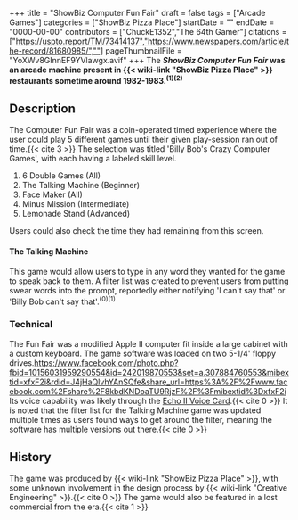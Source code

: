 +++
title = "ShowBiz Computer Fun Fair"
draft = false
tags = ["Arcade Games"]
categories = ["ShowBiz Pizza Place"]
startDate = ""
endDate = "0000-00-00"
contributors = ["ChuckE1352","The 64th Gamer"]
citations = ["https://uspto.report/TM/73414137","https://www.newspapers.com/article/the-record/81680985/",""]
pageThumbnailFile = "YoXWv8GInnEF9YVlawgx.avif"
+++
The ***ShowBiz Computer Fun Fair* was an arcade machine present in {{< wiki-link "ShowBiz Pizza Place" >}} restaurants sometime around 1982-1983.<sup>(1)(2)</sup>**

## Description

The Computer Fun Fair was a coin-operated timed experience where the user could play 5 different games until their given play-session ran out of time.{{< cite 3 >}} The selection was titled 'Billy Bob's Crazy Computer Games', with each having a labeled skill level.

1.  6 Double Games (All)
2.  The Talking Machine (Beginner)
3.  Face Maker (All)
4.  Minus Mission (Intermediate)
5.  Lemonade Stand (Advanced)

Users could also check the time they had remaining from this screen.

#### The Talking Machine

This game would allow users to type in any word they wanted for the game to speak back to them. A filter list was created to prevent users from putting swear words into the prompt, reportedly either notifying 'I can't say that' or 'Billy Bob can't say that'.<sup>(0)(1)</sup>

### Technical

The Fun Fair was a modified Apple II computer fit inside a large cabinet with a custom keyboard. The game software was loaded on two 5-1/4' floppy drives.https://www.facebook.com/photo.php?fbid=10156031959290554&id=242019870553&set=a.307884760553&mibextid=xfxF2i&rdid=J4jHaQlvhYAnSQfe&share_url=https%3A%2F%2Fwww.facebook.com%2Fshare%2F8kbdKNDoaTU9RjzF%2F%3Fmibextid%3DxfxF2i Its voice capability was likely through the [Echo II Voice Card](https://en.wikipedia.org/wiki/Echo_II_(expansion_card)).{{< cite 0 >}}
It is noted that the filter list for the Talking Machine game was updated multiple times as users found ways to get around the filter, meaning the software has multiple versions out there.{{< cite 0 >}}

## History

The game was produced by {{< wiki-link "ShowBiz Pizza Place" >}}, with some unknown involvement in the design process by {{< wiki-link "Creative Engineering" >}}.{{< cite 0 >}} The game would also be featured in a lost commercial from the era.{{< cite 1 >}}
